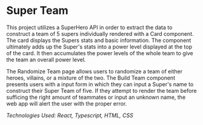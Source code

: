 # Super Team

This project utilizes a SuperHero API in order to extract the data to construct a team of 5 supers individually rendered with a Card component. The card displays the Supers stats and basic information. The component ultimately adds up the Super's stats into a power level displayed at the top of the card. It then accumulates the power levels of the whole team to give the team an overall power level. 

The Randomize Team page allows users to randomize a team of either heroes, villains, or a mixture of the two. The Build Team component presents users with a input form in which they can input a Super's name to construct their Super Team of five. If they attempt to render the team before sufficing the right amount of teammates or input an unknown name, the web app will alert the user with the proper error. 

_Technologies Used: React, Typescript, HTML, CSS_
